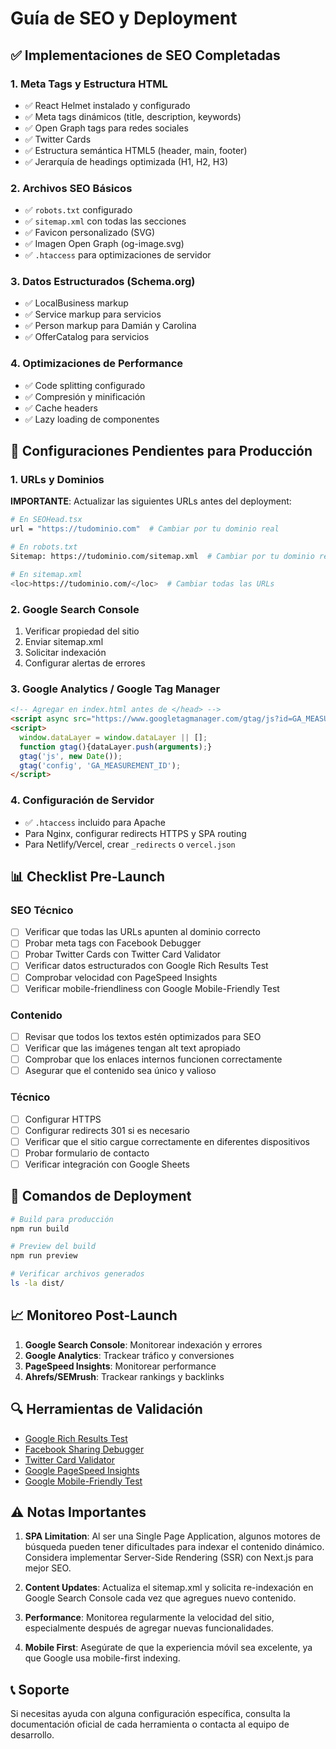 # Guía de SEO y Deployment

## ✅ Implementaciones de SEO Completadas

### 1. Meta Tags y Estructura HTML
- ✅ React Helmet instalado y configurado
- ✅ Meta tags dinámicos (title, description, keywords)
- ✅ Open Graph tags para redes sociales
- ✅ Twitter Cards
- ✅ Estructura semántica HTML5 (header, main, footer)
- ✅ Jerarquía de headings optimizada (H1, H2, H3)

### 2. Archivos SEO Básicos
- ✅ `robots.txt` configurado
- ✅ `sitemap.xml` con todas las secciones
- ✅ Favicon personalizado (SVG)
- ✅ Imagen Open Graph (og-image.svg)
- ✅ `.htaccess` para optimizaciones de servidor

### 3. Datos Estructurados (Schema.org)
- ✅ LocalBusiness markup
- ✅ Service markup para servicios
- ✅ Person markup para Damián y Carolina
- ✅ OfferCatalog para servicios

### 4. Optimizaciones de Performance
- ✅ Code splitting configurado
- ✅ Compresión y minificación
- ✅ Cache headers
- ✅ Lazy loading de componentes

## 🔧 Configuraciones Pendientes para Producción

### 1. URLs y Dominios
**IMPORTANTE**: Actualizar las siguientes URLs antes del deployment:

```bash
# En SEOHead.tsx
url = "https://tudominio.com"  # Cambiar por tu dominio real

# En robots.txt
Sitemap: https://tudominio.com/sitemap.xml  # Cambiar por tu dominio real

# En sitemap.xml
<loc>https://tudominio.com/</loc>  # Cambiar todas las URLs
```

### 2. Google Search Console
1. Verificar propiedad del sitio
2. Enviar sitemap.xml
3. Solicitar indexación
4. Configurar alertas de errores

### 3. Google Analytics / Google Tag Manager
```html
<!-- Agregar en index.html antes de </head> -->
<script async src="https://www.googletagmanager.com/gtag/js?id=GA_MEASUREMENT_ID"></script>
<script>
  window.dataLayer = window.dataLayer || [];
  function gtag(){dataLayer.push(arguments);}
  gtag('js', new Date());
  gtag('config', 'GA_MEASUREMENT_ID');
</script>
```

### 4. Configuración de Servidor
- ✅ `.htaccess` incluido para Apache
- Para Nginx, configurar redirects HTTPS y SPA routing
- Para Netlify/Vercel, crear `_redirects` o `vercel.json`

## 📊 Checklist Pre-Launch

### SEO Técnico
- [ ] Verificar que todas las URLs apunten al dominio correcto
- [ ] Probar meta tags con Facebook Debugger
- [ ] Probar Twitter Cards con Twitter Card Validator
- [ ] Verificar datos estructurados con Google Rich Results Test
- [ ] Comprobar velocidad con PageSpeed Insights
- [ ] Verificar mobile-friendliness con Google Mobile-Friendly Test

### Contenido
- [ ] Revisar que todos los textos estén optimizados para SEO
- [ ] Verificar que las imágenes tengan alt text apropiado
- [ ] Comprobar que los enlaces internos funcionen correctamente
- [ ] Asegurar que el contenido sea único y valioso

### Técnico
- [ ] Configurar HTTPS
- [ ] Configurar redirects 301 si es necesario
- [ ] Verificar que el sitio cargue correctamente en diferentes dispositivos
- [ ] Probar formulario de contacto
- [ ] Verificar integración con Google Sheets

## 🚀 Comandos de Deployment

```bash
# Build para producción
npm run build

# Preview del build
npm run preview

# Verificar archivos generados
ls -la dist/
```

## 📈 Monitoreo Post-Launch

1. **Google Search Console**: Monitorear indexación y errores
2. **Google Analytics**: Trackear tráfico y conversiones
3. **PageSpeed Insights**: Monitorear performance
4. **Ahrefs/SEMrush**: Trackear rankings y backlinks

## 🔍 Herramientas de Validación

- [Google Rich Results Test](https://search.google.com/test/rich-results)
- [Facebook Sharing Debugger](https://developers.facebook.com/tools/debug/)
- [Twitter Card Validator](https://cards-dev.twitter.com/validator)
- [Google PageSpeed Insights](https://pagespeed.web.dev/)
- [Google Mobile-Friendly Test](https://search.google.com/test/mobile-friendly)

## ⚠️ Notas Importantes

1. **SPA Limitation**: Al ser una Single Page Application, algunos motores de búsqueda pueden tener dificultades para indexar el contenido dinámico. Considera implementar Server-Side Rendering (SSR) con Next.js para mejor SEO.

2. **Content Updates**: Actualiza el sitemap.xml y solicita re-indexación en Google Search Console cada vez que agregues nuevo contenido.

3. **Performance**: Monitorea regularmente la velocidad del sitio, especialmente después de agregar nuevas funcionalidades.

4. **Mobile First**: Asegúrate de que la experiencia móvil sea excelente, ya que Google usa mobile-first indexing.

## 📞 Soporte

Si necesitas ayuda con alguna configuración específica, consulta la documentación oficial de cada herramienta o contacta al equipo de desarrollo.